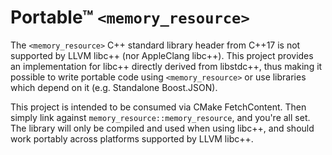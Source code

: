 # Portable™ `<memory_resource>`

The `<memory_resource>` C++ standard library header from C++17 is not supported by LLVM libc++ (nor AppleClang libc++).
This project provides an implementation for libc++ directly derived from libstdc++, thus making it possible to write portable code using `<memory_resource>` or use libraries which depend on it (e.g. Standalone Boost.JSON).

This project is intended to be consumed via CMake FetchContent.
Then simply link against `memory_resource::memory_resource`, and you're all set.  
The library will only be compiled and used when using libc++, and should work portably across platforms supported by LLVM libc++.
